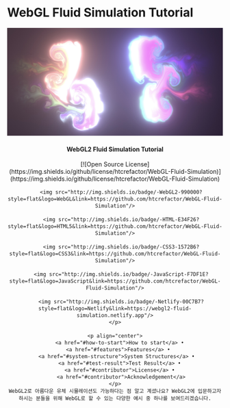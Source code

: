 # WebGL Fluid Simulation Tutorial

<div align="center">
    <img src="./screenshot.jpg"></img>
    <h4 align="center">WebGL2 Fluid Simulation Tutorial</h4>
    <p align="center">
        [![Open Source License](https://img.shields.io/github/license/htcrefactor/WebGL-Fluid-Simulation)](https://img.shields.io/github/license/htcrefactor/WebGL-Fluid-Simulation)

        <img src="http://img.shields.io/badge/-WebGL2-990000?style=flat&logo=WebGL&link=https://github.com/htcrefactor/WebGL-Fluid-Simulation"/>

        <img src="http://img.shields.io/badge/-HTML-E34F26?style=flat&logo=HTML5&link=https://github.com/htcrefactor/WebGL-Fluid-Simulation"/>

        <img src="http://img.shields.io/badge/-CSS3-1572B6?style=flat&logo=CSS3&link=https://github.com/htcrefactor/WebGL-Fluid-Simulation"/>

        <img src="http://img.shields.io/badge/-JavaScript-F7DF1E?style=flat&logo=JavaScript&link=https://github.com/htcrefactor/WebGL-Fluid-Simulation"/>

        <img src="http://img.shields.io/badge/-Netlify-00C7B7?style=flat&logo=Netlify&link=https://webgl2-fluid-simulation.netlify.app"/>
    </p>

    <p align="center">
        <a href="#how-to-start">How to start</a> • 
        <a href="#features">Features</a> •  
        <a href="#system-structure">System Structures</a> •   
        <a href="#test-result">Test Result</a> • 
        <a href="#contributor">License</a> • 
        <a href="#contributor">Acknowledgement</a>
    </p>
    WebGL2로 아름다운 유체 시뮬레이션도 가능하다는 점 알고 계셨나요? WebGL2에 입문하고자 하시는 분들을 위해 WebGL로 할 수 있는 다양한 예시 중 하나를 보여드리겠습니다.
    
</div>
